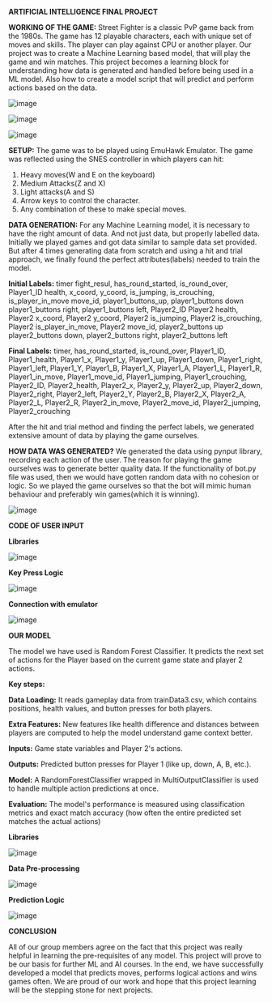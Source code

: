**ARTIFICIAL INTELLIGENCE FINAL PROJECT**


**WORKING OF THE GAME:** 
Street Fighter is a classic PvP game back from the 1980s. The game has 12 playable characters, each with unique set of moves and skills. The player can play against CPU or another player. Our project was to create a
Machine Learning based model, that will play the game and win matches. This project becomes a learning block for understanding how data is generated and handled before being used in a ML model. Also how to create
a model script that will predict and perform actions based on the data. 

![image](https://github.com/user-attachments/assets/70e0a59a-0afe-4bd1-9bd0-d4f008bbbb00)

![image](https://github.com/user-attachments/assets/9275f895-8978-4932-a4d1-c1a665f50a15)

![image](https://github.com/user-attachments/assets/9e203951-9bb7-477c-9cad-5fb3b50b2134)



**SETUP:** 
The game was to be played using EmuHawk Emulator. The game was reflected using the SNES controller in which players can hit: 
  1. Heavy moves(W and E on the keyboard)
  2. Medium Attacks(Z and X)
  3. Light attacks(A and S)
  4. Arrow keys to control the character.
  5. Any combination of these to make special moves.

**DATA GENERATION:**
For any Machine Learning model, it is necessary to have the right amount of data. And not just data, but properly labelled data. Initially we played games and got data similar to sample data set provided. 
But after 4 times generating data from scratch and using a hit and trial approach, we finally found the perfect attributes(labels) needed to train the model. 

**Initial Labels:** timer	fight_resul, has_round_started, is_round_over, Player1_ID	health, x_coord, y_coord, is_jumping, is_crouching, is_player_in_move	move_id, player1_buttons_up, player1_buttons down	
player1_buttons right, player1_buttons left, Player2_ID	Player2 health, Player2 x_coord, Player2 y_coord, Player2 is_jumping, Player2 is_crouching, Player2 is_player_in_move, Player2 move_id, player2_buttons up	
player2_buttons down, player2_buttons right, player2_buttons left

**Final Labels:** timer, has_round_started, is_round_over, Player1_ID, Player1_health, Player1_x, Player1_y, Player1_up, Player1_down, Player1_right, Player1_left, Player1_Y, 
Player1_B, Player1_X, Player1_A, Player1_L, Player1_R, Player1_in_move, Player1_move_id, Player1_jumping, Player1_crouching, Player2_ID, Player2_health, Player2_x, Player2_y, 
Player2_up, Player2_down, Player2_right, Player2_left, Player2_Y, Player2_B, Player2_X, Player2_A, Player2_L, Player2_R, Player2_in_move, Player2_move_id, Player2_jumping, Player2_crouching


After the hit and trial method and finding the perfect labels, we generated extensive amount of data by playing the game ourselves. 

**HOW DATA WAS GENERATED?**
We generated the data using pynput library, recording each action of the user. The reason for playing the game ourselves was to generate better quality data. If the functionality of bot.py file was used, 
then we would have gotten random data with no cohesion or logic. So we played the game ourselves so that the bot will mimic human behaviour and preferably win games(which it is winning). 

![image](https://github.com/user-attachments/assets/0cb43811-beeb-44a1-872d-a17a3749c2fb)



**CODE OF USER INPUT**


**Libraries** 

![image](https://github.com/user-attachments/assets/93de7055-d204-4f6d-96a9-4c077e78e96b)


**Key Press Logic**

![image](https://github.com/user-attachments/assets/ef94ed71-f52e-48f9-b5bc-6796eef618ab)


**Connection with emulator**

![image](https://github.com/user-attachments/assets/b8c9a528-d142-4412-9f4f-cd65102e0b86)


**OUR MODEL**

The model we have used is Random Forest Classifier. It predicts the next set of actions for the Player based on the current game state and player 2 actions. 

**Key steps:**

**Data Loading:** It reads gameplay data from trainData3.csv, which contains positions, health values, and button presses for both players.

**Extra Features:** New features like health difference and distances between players are computed to help the model understand game context better.

**Inputs:** Game state variables and Player 2's actions.

**Outputs:** Predicted button presses for Player 1 (like up, down, A, B, etc.).

**Model:** A RandomForestClassifier wrapped in MultiOutputClassifier is used to handle multiple action predictions at once.

**Evaluation:** The model's performance is measured using classification metrics and exact match accuracy (how often the entire predicted set matches the actual actions)

**Libraries**

![image](https://github.com/user-attachments/assets/451ce106-ac65-4c07-b2bc-c8ad2a6f95b6)


**Data Pre-processing**

![image](https://github.com/user-attachments/assets/7a7e11b8-01d1-4461-a775-53c5131159e5)


**Prediction Logic**

![image](https://github.com/user-attachments/assets/85205941-2709-4c2f-8b85-70c3e30fdb7c)



**CONCLUSION**

All of our group members agree on the fact that this project was really helpful in learning the pre-requisites of any model. This project will prove to be our basis for further ML and AI courses. In the end, we have successfully developed a model that predicts moves, performs logical actions and wins games often. We are proud of our work and hope that this project learning will be the stepping stone for next projects. 
